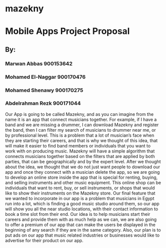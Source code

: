 # mazekny

# Mobile Apps Project Proposal

## By: 

### Marwan Abbas		900153642

### Mohamed El-Naggar	900170476

### Mohamed Shenawy	900170275

### Abdelrahman Rezk	900171044

Our App is going to be called Mazekny, and as you can imagine from the name it is an app that connect musicians together. For example, if I have a band and we are missing a drummer, I can download Mazekny and register the band, then I can filter my search of musicians to drummer near me, or by professional level. This is a problem that a lot of musician’s face when they are starting their careers, and that is why we thought of this idea, that will make it easier to find band members or individuals that you want to work with on producing music. Mazekny will have a simple algorithm that connects musicians together based on the filters that are applied by both parties, that can be geographically and by the expert level. After we thought about the idea, we thought that we do not just want people to download our app and once they connect with a musician delete the app, so we are going to develop an online store inside the app that is special for renting, buying, and selling instruments and other music equipment. This online shop can be individuals that want to rent, buy, or sell instruments, or shops that would like to show their instruments on the Mazekny store. Our final feature that we wanted to incorporate in our app is a problem that musicians in Egypt run into a lot, which is finding a good music studio around them, so our app will show you all the near studio locations, with their contact information to book a time slot from their end. Our idea is to help musicians start their careers and provide them with as much help as we can, we are also going to offer a premium of our app that can make the users be displayed in the beginning of any search if they are in the same category. Also, our plan is to put ads on our app that music related industries or businesses would like to advertise for their product on our app.

